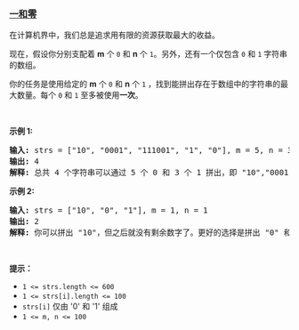 ### [一和零](https://leetcode-cn.com/problems/ones-and-zeroes)

<p>在计算机界中，我们总是追求用有限的资源获取最大的收益。</p>

<p>现在，假设你分别支配着 <strong>m</strong> 个&nbsp;<code>0</code>&nbsp;和 <strong>n</strong> 个&nbsp;<code>1</code>。另外，还有一个仅包含&nbsp;<code>0</code>&nbsp;和&nbsp;<code>1</code>&nbsp;字符串的数组。</p>

<p>你的任务是使用给定的&nbsp;<strong>m</strong> 个&nbsp;<code>0</code>&nbsp;和 <strong>n</strong> 个&nbsp;<code>1</code>&nbsp;，找到能拼出存在于数组中的字符串的最大数量。每个&nbsp;<code>0</code>&nbsp;和&nbsp;<code>1</code>&nbsp;至多被使用<strong>一次</strong>。</p>

<p>&nbsp;</p>

<p><strong>示例 1:</strong></p>

<pre><strong>输入:</strong> strs = [&quot;10&quot;, &quot;0001&quot;, &quot;111001&quot;, &quot;1&quot;, &quot;0&quot;], m = 5, n = 3
<strong>输出:</strong> 4
<strong>解释:</strong> 总共 4 个字符串可以通过 5 个 0 和 3 个 1 拼出，即 &quot;10&quot;,&quot;0001&quot;,&quot;1&quot;,&quot;0&quot; 。
</pre>

<p><strong>示例 2:</strong></p>

<pre><strong>输入:</strong> strs = [&quot;10&quot;, &quot;0&quot;, &quot;1&quot;], m = 1, n = 1
<strong>输出:</strong> 2
<strong>解释:</strong> 你可以拼出 &quot;10&quot;，但之后就没有剩余数字了。更好的选择是拼出 &quot;0&quot; 和 &quot;1&quot; 。
</pre>

<p>&nbsp;</p>

<p><strong>提示：</strong></p>

<ul>
	<li><code>1 &lt;= strs.length &lt;= 600</code></li>
	<li><code>1 &lt;= strs[i].length &lt;= 100</code></li>
	<li><code>strs[i]</code>&nbsp;仅由&nbsp;&#39;0&#39; 和&nbsp;&#39;1&#39; 组成</li>
	<li><code>1 &lt;= m, n &lt;= 100</code></li>
</ul>
